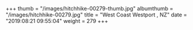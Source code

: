 +++
thumb = "/images/hitchhike-00279-thumb.jpg"
albumthumb = "/images/hitchhike-00279.jpg"
title = "West Coast Westport , NZ"
date = "2019:08:21 09:55:04"
weight = 279
+++
